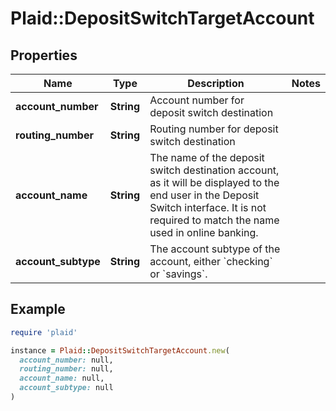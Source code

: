 # Plaid::DepositSwitchTargetAccount

## Properties

| Name | Type | Description | Notes |
| ---- | ---- | ----------- | ----- |
| **account_number** | **String** | Account number for deposit switch destination |  |
| **routing_number** | **String** | Routing number for deposit switch destination |  |
| **account_name** | **String** | The name of the deposit switch destination account, as it will be displayed to the end user in the Deposit Switch interface. It is not required to match the name used in online banking. |  |
| **account_subtype** | **String** | The account subtype of the account, either &#x60;checking&#x60; or &#x60;savings&#x60;. |  |

## Example

```ruby
require 'plaid'

instance = Plaid::DepositSwitchTargetAccount.new(
  account_number: null,
  routing_number: null,
  account_name: null,
  account_subtype: null
)
```

